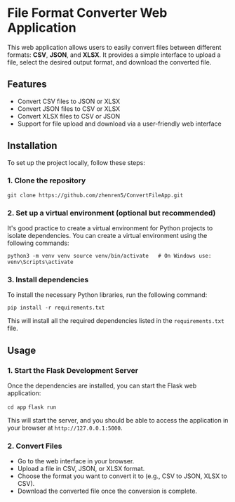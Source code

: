 # File Format Converter Web Application

This web application allows users to easily convert files between different formats: **CSV**, **JSON**, and **XLSX**. It provides a simple interface to upload a file, select the desired output format, and download the converted file.



## Features

-   Convert CSV files to JSON or XLSX
-   Convert JSON files to CSV or XLSX
-   Convert XLSX files to CSV or JSON
-   Support for file upload and download via a user-friendly web interface


## Installation

To set up the project locally, follow these steps:

### 1. Clone the repository

`git clone https://github.com/zhenren5/ConvertFileApp.git` 

### 2. Set up a virtual environment (optional but recommended)

It's good practice to create a virtual environment for Python projects to isolate dependencies. You can create a virtual environment using the following commands:

`python3 -m venv venv
source venv/bin/activate   # On Windows use: venv\Scripts\activate` 

### 3. Install dependencies

To install the necessary Python libraries, run the following command:

`pip install -r requirements.txt` 

This will install all the required dependencies listed in the `requirements.txt` file.

## Usage

### 1. Start the Flask Development Server

Once the dependencies are installed, you can start the Flask web application:

`cd app`
`flask run` 

This will start the server, and you should be able to access the application in your browser at `http://127.0.0.1:5000`.

### 2. Convert Files

-   Go to the web interface in your browser.
-   Upload a file in CSV, JSON, or XLSX format.
-   Choose the format you want to convert it to (e.g., CSV to JSON, XLSX to CSV).
-   Download the converted file once the conversion is complete.
